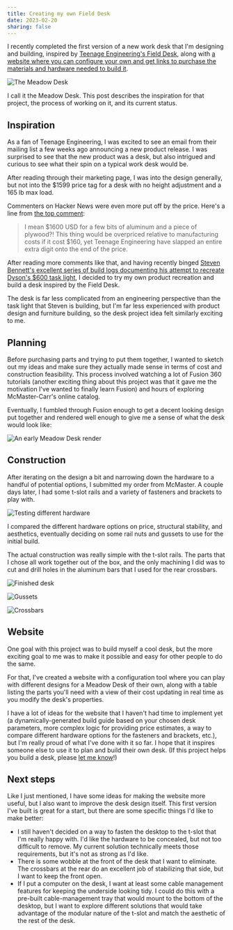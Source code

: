 ```yaml
---
title: Creating my own Field Desk
date: 2023-02-20
sharing: false
---
```


I recently completed the first version of a new work desk that I'm designing and building, inspired by [Teenage Engineering's Field Desk](https://teenage.engineering/products/field-desk), along with [a website where you can configure your own and get links to purchase the materials and hardware needed to build it](https://tweenage.engineering/meadow-desk/configure).

![The Meadow Desk](meadow-desk.jpeg)

I call it the Meadow Desk.
This post describes the inspiration for that project, the process of working on it, and its current status.

## Inspiration

As a fan of Teenage Engineering, I was excited to see an email from their mailing list a few weeks ago announcing a new product release.
I was surprised to see that the new product was a desk, but also intrigued and curious to see what their spin on a typical work desk would be.

After reading through their marketing page, I was into the design generally, but not into the $1599 price tag for a desk with no height adjustment and a 165 lb max load.

Commenters on Hacker News were even more put off by the price. Here's a line from [the top comment](https://news.ycombinator.com/item?id=34713115):

> I mean $1600 USD for a few bits of aluminum and a piece of plywood?! This thing would be overpriced relative to manufacturing costs if it cost $160, yet Teenage Engineering have slapped an entire extra digit onto the end of the price.

After reading more comments like that, and having recently binged [Steven Bennett's excellent series of build logs documenting his attempt to recreate Dyson's $600 task light](https://youtube.com/playlist?list=PL0szyq6FLzZi2BB8-iA09LrTv0rd4K04u&si=EnSIkaIECMiOmarE), I decided to try my own product recreation and build a desk inspired by the Field Desk.

The desk is far less complicated from an engineering perspective than the task light that Steven is building, but I'm far less experienced with product design and furniture building, so the desk project idea felt similarly exciting to me.

## Planning

Before purchasing parts and trying to put them together, I wanted to sketch out my ideas and make sure they actually made sense in terms of cost and construction feasibility.
This process involved watching a lot of Fusion 360 tutorials (another exciting thing about this project was that it gave me the motivation I've wanted to finally learn Fusion) and hours of exploring McMaster-Carr's online catalog.

Eventually, I fumbled through Fusion enough to get a decent looking design put together and rendered well enough to give me a sense of what the desk would look like:

![An early Meadow Desk render](meadow-desk-render.png)

## Construction

After iterating on the design a bit and narrowing down the hardware to a handful of potential options, I submitted my order from McMaster.
A couple days later, I had some t-slot rails and a variety of fasteners and brackets to play with.

![Testing different hardware](testing-parts.jpeg)

I compared the different hardware options on price, structural stability, and aesthetics, eventually deciding on some rail nuts and gussets to use for the initial build.

The actual construction was really simple with the t-slot rails.
The parts that I chose all work together out of the box, and the only machining I did was to cut and drill holes in the aluminum bars that I used for the rear crossbars.

![Finished desk](finished-desk.jpeg)

![Gussets](rear-gusset.jpeg)

![Crossbars](crossbars.jpeg)

## Website

One goal with this project was to build myself a cool desk, but the more exciting goal to me was to make it possible and easy for other people to do the same.

For that, I've created a website with a configuration tool where you can play with different designs for a Meadow Desk of their own, along with a table listing the parts you'll need with a view of their cost updating in real time as you modify the desk's properties.

I have a lot of ideas for the website that I haven't had time to implement yet (a dynamically-generated build guide based on your chosen desk parameters, more complex logic for providing price estimates, a way to compare different hardware options for the fasteners and brackets, etc.), but I'm really proud of what I've done with it so far.
I hope that it inspires someone else to use it to plan and build their own desk.
(If this project helps you build a desk, please [let me know](mailto:james@jamesbvaughan.com)!)

## Next steps

Like I just mentioned, I have some ideas for making the website more useful, but I also want to improve the desk design itself.
This first version I've built is great for a start, but there are some specific things I'd like to make better:
- I still haven't decided on a way to fasten the desktop to the t-slot that I'm really happy with. I'd like the hardware to be concealed, but not too difficult to remove. My current solution technically meets those requirements, but it's not as strong as I'd like.
- There is some wobble at the front of the desk that I want to eliminate. The crossbars at the rear do an excellent job of stabilizing that side, but I want to keep the front open.
- If I put a computer on the desk, I want at least some cable management features for keeping the underside looking tidy. I could do this with a pre-built cable-management tray that would mount to the bottom of the desktop, but I want to explore different solutions that would take advantage of the modular nature of the t-slot and match the aesthetic of the rest of the desk.
